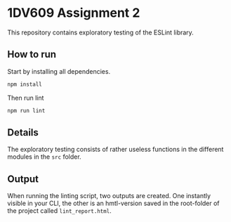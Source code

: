 # 1DV609 Assignment 2

This repository contains exploratory testing of the ESLint library.

## How to run

Start by installing all dependencies.

```bash
npm install
```

Then run lint

```bash
npm run lint
```

## Details

The exploratory testing consists of rather useless functions in the different modules in the `src` folder.

## Output

When running the linting script, two outputs are created. One instantly visible in your CLI, the other is an hmtl-version saved in the root-folder of the project called `lint_report.html`.